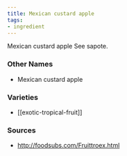 ```yaml
---
title: Mexican custard apple
tags:
- ingredient
---
```

Mexican custard apple See sapote.

### Other Names

* Mexican custard apple

### Varieties

* [[exotic-tropical-fruit]]

### Sources
* http://foodsubs.com/Fruittroex.html
